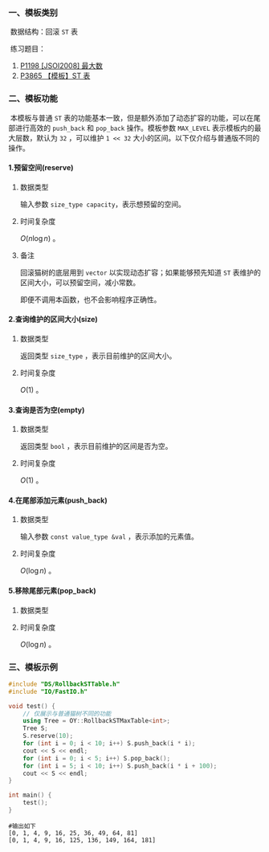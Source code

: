 ### 一、模板类别

​	数据结构：回滚 `ST` 表

​	练习题目：

1. [P1198 [JSOI2008] 最大数](https://www.luogu.com.cn/problem/P1198)
2. [P3865 【模板】ST 表](https://www.luogu.com.cn/problem/P3865)



### 二、模板功能

​		本模板与普通 `ST` 表的功能基本一致，但是额外添加了动态扩容的功能，可以在尾部进行高效的 `push_back` 和 `pop_back` 操作。模板参数 `MAX_LEVEL` 表示模板内的最大层数，默认为 `32` ，可以维护 `1 << 32` 大小的区间。以下仅介绍与普通版不同的操作。

#### 1.预留空间(reserve)

1. 数据类型

   输入参数 `size_type capacity`​ ，表示想预留的空间。

2. 时间复杂度

   $O(n\log n)$ 。

3. 备注

   回滚猫树的底层用到 `vector` 以实现动态扩容；如果能够预先知道 `ST` 表维护的区间大小，可以预留空间，减小常数。
   
   即便不调用本函数，也不会影响程序正确性。


#### 2.查询维护的区间大小(size)

1. 数据类型

   返回类型 `size_type` ，表示目前维护的区间大小。

2. 时间复杂度

   $O(1)$ 。
   

#### 3.查询是否为空(empty)

1. 数据类型

   返回类型 `bool` ，表示目前维护的区间是否为空。

2. 时间复杂度

    $O(1)$  。

#### 4.在尾部添加元素(push_back)

1. 数据类型

   输入参数 `const value_type &val` ，表示添加的元素值。

2. 时间复杂度

    $O(\log n)$  。



#### 5.移除尾部元素(pop_back)

1. 数据类型

2. 时间复杂度

    $O(\log n)$ 。


### 三、模板示例

```c++
#include "DS/RollbackSTTable.h"
#include "IO/FastIO.h"

void test() {
    // 仅展示与普通猫树不同的功能
    using Tree = OY::RollbackSTMaxTable<int>;
    Tree S;
    S.reserve(10);
    for (int i = 0; i < 10; i++) S.push_back(i * i);
    cout << S << endl;
    for (int i = 0; i < 5; i++) S.pop_back();
    for (int i = 5; i < 10; i++) S.push_back(i * i + 100);
    cout << S << endl;
}

int main() {
    test();
}
```

```
#输出如下
[0, 1, 4, 9, 16, 25, 36, 49, 64, 81]
[0, 1, 4, 9, 16, 125, 136, 149, 164, 181]

```

